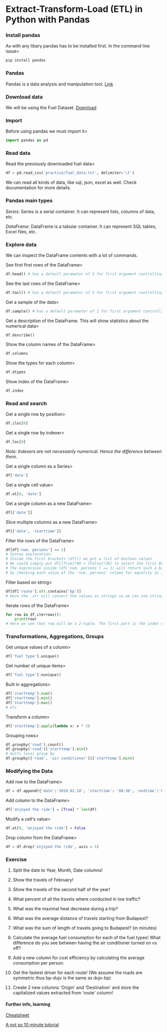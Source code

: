 # **Extract-Transform-Load (ETL) in Python with Pandas**

### **Install pandas**

As with any libary pandas has to be installed first. In the command line issue>

```bash
pip install pandas
```


### **Pandas**

Pandas is a data analysis and manipulation tool. [Link](https://pandas.pydata.org/)

### **Download data**

We will be using the Fuel Dataset. [Download](https://raw.githubusercontent.com/VSZM/ELTE_Adatbanyaszat_es_Gepi_tanulas/master/practice/fuel_data.txt)


### **Import**

Before using pandas we must import it>

```python
import pandas as pd
```

### **Read data**

Read the previously downloaded fuel data>

```python
df = pd.read_csv('practice/fuel_data.txt', delimiter='\t')
```

We can read all kinds of data, like sql, json, excel as well. Check documentation for more details.

### **Pandas main types**

*Series*: Series is a serial container. It can represent lists, columns of data, etc. 

*DataFrame*: DataFrame is a tabular container. It can represent SQL tables, Excel files, etc. 

### **Explore data**

We can inspect the DataFrame contents with a lot of commands.

See first first rows of the DataFrame>

```python
df.head() # has a default parameter of 5 for first argument controlling the number of displayed rows
```

See the last rows of the DataFrame>

```python
df.tail() # has a default parameter of 5 for first argument controlling the number of displayed rows
```

Get a sample of the data>

```python
df.sample() # has a default parameter of 1 for first argument controlling the sample size
```


Get a description of the DataFrame. This will show statistics about the numerical data>

```python
df.describe()
```

Show the column names of the DataFrame>

```python
df.columns
```

Show the types for each column>

```python
df.dtypes
```

Show index of the DataFrame>

```python
df.index
```

### **Read and search**


Get a single row by position>

```python
df.iloc[0]
```

Get a single row by indexer>

```python
df.loc[0]
```
*Note: Indexers are not necessarily numerical. Hence the difference between them.*

Get a single column as a Series>

```python
df['date']
```

Get a single cell value>

```python
df.at[0, 'date']
```

Get a single column as a new DataFrame>

```python
df[['date']]
```

Slice multiple columns as a new DataFrame>

```python
df[['date', 'starttime']]
```


Filter the rows of the DataFrame>

```python
df[df['num. persons'] == 1]
# Syntax explanation:
# Inside the first brackets (df[]) we put a list of boolean values. 
# We could simply put df[[True]*80 + [False]*20] to select the first 80 rows
# The expression inside (df['num. persons'] == 1) will return such a boolean list
# by checking each value of the 'num. persons' column for equality to 1
```

Filter based on string>

```python
df[df['route'].str.contains('bp')] 
# Here the .str will convert the values as strings so we can use string operations
```

Iterate rows of the DataFrame>

```python
for row in df.iterrows():
    print(row)
# Here we see that row will be a 2-tuple. The first part is the index of the row, the second part is a dictionary representing the row data where the keys are the column names.
```

### **Transformations, Aggregations, Groups**


Get unique values of a column>

```python
df['fuel type'].unique()
```

Get number of unique items>

```python
df['fuel type'].nunique()
```

Built in aggregations>

```python
df['starttemp'].sum()
df['starttemp'].min()
df['starttemp'].max()
# etc
```

Transform a column>

```python
df['starttemp'].apply(lambda x: x * 3)
```

Grouping rows>

```python
df.groupby('road').count()
df.groupby('road')['starttemp'].min()
# multi level group by
df.groupby(['road', 'air conditioner'])['starttemp'].min()
```

### **Modifying the Data**

Add row to the DataFrame>

```python
df = df.append({'date':'2019.02.18', 'starttime': '08:30', 'endtime':'09:00', 'starttemp': 12, 'endtemp': 13,'air conditioner': 'off', 'trafic':'low', 'route':'home-elte', 'dist': 30, 'avg.cons.': 0, 'speed':30, 'duration':'00:30', 'fuel type': None, 'road':'normal', 'num. persons':1}, ignore_index=True)
```

Add column to the DataFrame>

```python
df['enjoyed the ride'] = [True] * len(df)
```

Modify a cell's value>

```python
df.at[0, 'enjoyed the ride'] = False
```


Drop column from the DataFrame>

```python
df = df.drop('enjoyed the ride', axis = 1)
```



### **Exercise**

1. Split the date to Year, Month, Date columns!

2. Show the travels of February!

3. Show the travels of the second half of the year!

1. What percent of all the travels where conducted in low traffic?

1. What was the maximal heat decrease during a trip?

3. What was the average distance of travels starting from Budapest?

3. What was the sum of length of travels going to Budapest? (in minutes)

1. Calculate the average fuel consumption for each of the fuel types! What difference do you see between having the air conditioner turned on vs off? 

3. Add a new column for cost efficiency by calculating the average consumption per person. 

3. Get the fastest driver for each route! (We assume the roads are symmetric thus bp-dujv is the same as dujv-bp)

3. Create 2 new columns 'Origin' and 'Destination' and store the capitalized values extracted from 'route' column!

#### Further info, learning

[Cheatsheet](https://pandas.pydata.org/Pandas_Cheat_Sheet.pdf)

[A not so 10 minute tutorial](https://pandas.pydata.org/pandas-docs/stable/user_guide/10min.html)